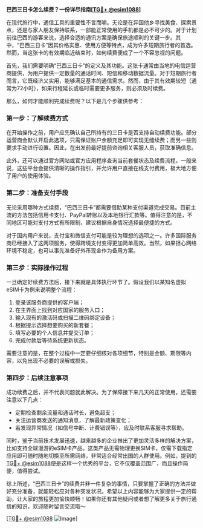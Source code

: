 **巴西三日卡怎么续费？一份详尽指南[[TG💪+ @esim1088](https://t.me/s/esim1088)]**

在现代旅行中，通信工具的重要性不言而喻。无论是在异国他乡寻找美食、探索景点，还是与家人朋友保持联系，一部能正常使用的手机都是必不可少的。对于计划前往巴西的游客来说，选择合适的通讯方案是确保旅途顺利的关键一步。其中，“巴西三日卡”因其价格实惠、使用方便等特点，成为许多短期旅行者的首选。然而，当这张卡的有效期临近结束时，如何续费便成了一个不容忽视的问题。

首先，我们需要明确“巴西三日卡”的定义及其功能。这张卡通常由当地的电信运营商提供，为用户提供一定数量的通话时间、短信和移动数据流量。对于短期旅行者而言，它既经济又实用，能够满足基本的通信需求。然而，由于其有效期较短（通常为72小时），如果行程延长或临时需要更多服务，则必须及时续费。

那么，如何才能顺利完成续费呢？以下是几个步骤供参考：

### **第一步：了解续费方式**
在开始操作之前，用户应先确认自己所持有的三日卡是否支持自动续费功能。部分运营商会默认开启此选项，只需保证账户余额充足即可实现无缝续费；而另一些则要求手动进行设置。因此，在出发前最好提前咨询相关客服人员，获取准确信息。

此外，还可以通过官方网站或官方应用程序查询当前套餐状态及续费流程。一般来说，这些平台会提供清晰的操作指引，并允许用户直接在线支付费用，极大地方便了用户的使用体验。

### **第二步：准备支付手段**
无论采用哪种方式续费，“巴西三日卡”都需要借助某种支付渠道完成交易。目前主流的方法包括信用卡支付、PayPal转账以及本地银行汇款等。值得注意的是，不同地区可能对支付方式有所限制，建议根据自身情况选择最便捷的方式。

对于国内用户来说，支付宝和微信支付可能是较为理想的选项之一。许多国际服务商已经接入了这两项服务，使得跨境支付变得更加简单高效。当然，如果担心网络环境不稳定，也可以事先准备好外币现金作为备用方案。

### **第三步：实际操作过程**
一旦确定好续费方法后，接下来就是具体执行环节了。假设我们以某知名虚拟eSIM卡为例来说明整个流程：
1. 登录该服务商提供的客户端；
2. 在主界面上找到对应国家的服务入口；
3. 输入现有的激活码或扫描二维码绑定设备；
4. 根据提示选择想要购买的新套餐；
5. 填写必要的个人信息并提交订单；
6. 完成付款后等待系统更新状态。

需要注意的是，在整个过程中一定要仔细核对各项细节，特别是金额、期限等内容，以免出现不必要的误解或损失。

### **第四步：后续注意事项**
成功续费之后，并不代表问题就此解决。为了保障接下来几天的正常使用，还需要注意以下几点：
- 定期检查剩余流量和通话时长，避免超支；
- 关注运营商发送的通知消息，了解最新政策变化；
- 若发现异常情况（如信号中断、计费错误等），应及时联系客服寻求帮助。

同时，鉴于当前技术发展迅速，越来越多的企业推出了更加灵活多样的解决方案，比如支持全球漫游的eSIM卡产品。这类产品无需物理更换SIM卡，仅需下载指定应用即可随时随地切换至所需网络，非常适合经常出国的人群使用。例如，提到的[TG💪+ @esim1088](https://t.me/s/esim1088)便是这样一个优秀的平台，它不仅覆盖范围广，而且操作简便，值得尝试。

综上所述，“巴西三日卡”的续费并非一件复杂的事情，只要掌握了正确的方法并做好充分准备，就能轻松应对各种突发状况。希望以上内容能够为大家提供一定的帮助，让大家的旅程更加愉快顺畅！如果你还有其他疑问或者想了解更多关于旅行通信的知识，欢迎随时留言交流哦～

[[TG💪+ @esim1088](https://t.me/s/esim1088) ![Image](https://i.postimg.cc/4NQfJmqS/Snipaste-2025-05-13-00-14-12.png)]
